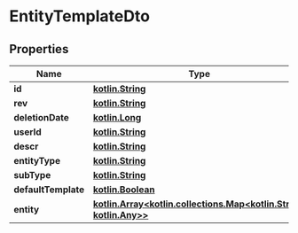 # EntityTemplateDto

## Properties
Name | Type | Description | Notes
------------ | ------------- | ------------- | -------------
**id** | [**kotlin.String**](.md) |  | 
**rev** | [**kotlin.String**](.md) |  |  [optional]
**deletionDate** | [**kotlin.Long**](.md) |  |  [optional]
**userId** | [**kotlin.String**](.md) |  |  [optional]
**descr** | [**kotlin.String**](.md) |  |  [optional]
**entityType** | [**kotlin.String**](.md) |  |  [optional]
**subType** | [**kotlin.String**](.md) |  |  [optional]
**defaultTemplate** | [**kotlin.Boolean**](.md) |  |  [optional]
**entity** | [**kotlin.Array&lt;kotlin.collections.Map&lt;kotlin.String, kotlin.Any&gt;&gt;**](.md) |  | 
